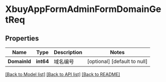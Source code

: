 # XbuyAppFormAdminFormDomainGetReq

## Properties
Name | Type | Description | Notes
------------ | ------------- | ------------- | -------------
**DomainId** | **int64** | 域名编号 | [optional] [default to null]

[[Back to Model list]](../README.md#documentation-for-models) [[Back to API list]](../README.md#documentation-for-api-endpoints) [[Back to README]](../README.md)

